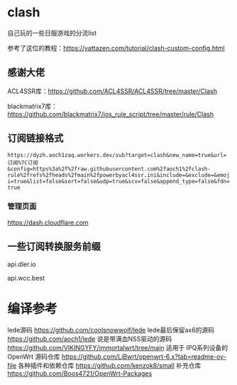 # clash

自己玩的一些日服游戏的分流list

参考了这位的教程：https://yattazen.com/tutorial/clash-custom-config.html

## 感谢大佬

ACL4SSR库：https://github.com/ACL4SSR/ACL4SSR/tree/master/Clash

blackmatrix7库：https://github.com/blackmatrix7/ios_rule_script/tree/master/rule/Clash

## 订阅链接格式

`https://dyzh.aoch1zaq.workers.dev/sub?target=clash&new_name=true&url=订阅%7C订阅&config=https%3a%2f%2fraw.githubusercontent.com%2faoch1%2fclash-rule%2frefs%2fheads%2fmain%2fpowerbyacl4ssr.ini&include=&exclude=&emoji=true&list=false&sort=false&udp=true&scv=false&append_type=false&fdn=true`

### 管理页面
https://dash.cloudflare.com

## 一些订阅转换服务前缀
api.dler.io

api.wcc.best

# 编译参考
lede源码 https://github.com/coolsnowwolf/lede
lede最后保留ax6的源码 https://github.com/aoch1/lede
说是带满血NSS驱动的源码 https://github.com/VIKINGYFY/immortalwrt/tree/main
适用于 IPQ系列设备的 OpenWrt 源码仓库 https://github.com/LiBwrt/openwrt-6.x?tab=readme-ov-file
各种插件和依赖仓库 https://github.com/kenzok8/small
补充仓库 https://github.com/Boos4721/OpenWrt-Packages
